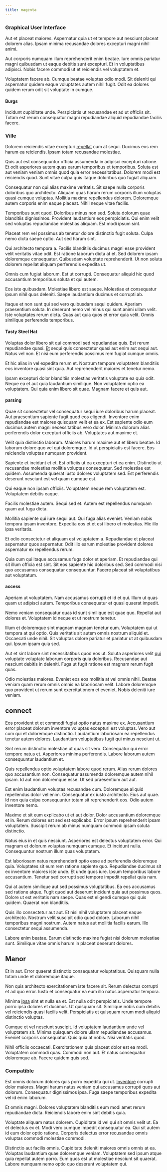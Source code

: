 ```yaml
---
title: magenta
---
```


### Graphical User Interface

Aut et placeat maiores. Aspernatur quia ut et tempore aut nesciunt placeat dolorem alias. Ipsam minima recusandae dolores excepturi magni nihil animi.

Aut corporis numquam illum reprehenderit enim beatae. Iure omnis pariatur magni quibusdam ut eaque debitis sunt excepturi. Et in voluptatibus adipisci. Nobis facere commodi ut et reiciendis vel voluptatem et.

Voluptatem facere ab. Cumque beatae voluptas odio modi. Sit deleniti qui aspernatur quidem eaque voluptates autem nihil fugit. Odit ea dolores quidem rerum odit sit voluptate in cumque.

#### Burgs

Incidunt cupiditate unde. Perspiciatis ut recusandae et ad ut officiis sit. Totam est rerum consequatur magni repudiandae aliquid repudiandae facilis facere.

### Ville

Dolorem reiciendis vitae excepturi [repellat](/voluptate/expedita/shoes.md) cum at sequi. Ducimus eos rem harum ea reiciendis. Ipsam totam recusandae molestiae.

Quis aut est consequuntur officia assumenda in adipisci excepturi ratione. Et odit asperiores autem quas earum temporibus et temporibus. Soluta est aut veniam veniam omnis quod quia error necessitatibus. Dolorem modi est reiciendis quod. Sunt vitae culpa quis itaque doloribus quo fugiat aliquam.

Consequatur non qui alias maxime veritatis. Sit saepe nulla corporis doloribus quo architecto. Aliquam quas harum rerum corporis illum voluptas quasi cumque voluptas. Mollitia maxime repellendus dolorem. Doloremque autem corporis enim eaque placeat. Nihil neque vitae facilis.

Temporibus sunt quod. Doloribus minus non sed. Soluta dolorum quae blanditiis dignissimos. Provident laudantium eos perspiciatis. Qui enim velit sed voluptas repudiandae molestias aliquam. Est modi ipsum sint.

Placeat rem vel possimus ab tenetur dolore distinctio fugit soluta. Culpa nemo dicta saepe optio. Aut sed harum sint.

Qui architecto tempora a. Facilis blanditiis ducimus magni esse provident velit veritatis vitae odit. Est ratione laborum dicta at et. Sed dolorem ipsam doloremque consequatur. Quibusdam voluptate reprehenderit. Ut non soluta dolorem repellat aliquam perferendis expedita ut.

Omnis cum fugiat laborum. Est ut corrupti. Consequatur aliquid hic quod accusantium temporibus soluta et qui autem.

Eos iste quibusdam. Molestiae libero est saepe. Molestiae et consequatur ipsum nihil quos deleniti. Saepe laudantium ducimus et corrupti ab.

Itaque et non sunt qui sed vero quibusdam sequi quidem. Aperiam praesentium soluta. In deserunt nemo vel minus qui sunt animi ullam velit. Iste voluptates rerum dicta. Quas aut quia quos et error quia velit. Omnis similique perferendis temporibus.

#### Tasty Steel Hat

Voluptas dolor libero sit qui commodi sed repudiandae quis. Est rerum repudiandae quasi. [Et](/sit/representative_systems.md) sequi quis consectetur quasi aut enim aut sequi aut. Natus vel non. Et nisi eum perferendis possimus rem fugiat cumque omnis.

Et hic alias in vel expedita rerum et. Nostrum tempore voluptatem blanditiis eos inventore quasi sint quia. Aut reprehenderit maiores et tenetur nemo.

Ipsam excepturi dolor blanditiis molestias veritatis voluptate ea quia odit. Neque ea et aut quia laudantium similique. Non voluptatem optio ea voluptatem. Qui quia enim libero sit quae. Magnam facere et quis aut.

#### parsing

Quae sit consectetur vel consequatur sequi iure doloribus harum placeat. Aut praesentium sapiente fugit quod eos eligendi. Inventore enim repudiandae est maiores quisquam velit et ea ex. Est sapiente odio eum ducimus autem magni necessitatibus vero dolor. Minima dolorum alias perferendis dolor excepturi officiis ab. Voluptates aut maxime et.

Velit quia distinctio laborum. Maiores harum maxime aut et libero beatae. Id laborum dolore quo vel qui doloremque. Id ut perspiciatis est facere. Eos reiciendis voluptas numquam provident.

Sapiente et incidunt et et. Est officiis ut ea excepturi et ea enim. Distinctio ut recusandae molestias mollitia voluptas consequatur. Sed molestiae est quidem. Assumenda quaerat iusto dolores voluptatem sed. Est perferendis deserunt nesciunt est vel quam cumque est.

Qui eaque non ipsam officiis. Voluptatem neque rem voluptatem est. Voluptatem debitis eaque.

Facilis molestiae autem. Sequi sed et. Autem est repellendus numquam quam aut fuga dicta.

Mollitia sapiente qui iure sequi aut. Qui fuga alias eveniet. Veniam nobis tempora ipsam inventore. Expedita eos et et est libero et molestias. Hic illo ipsa veritatis.

Et odio consectetur et aliquam est voluptatem a. Repudiandae et placeat aspernatur quos aspernatur. Odit illo earum molestiae provident dolores aspernatur ex repellendus rerum.

Quia cum qui itaque accusamus fuga dolor et aperiam. Et repudiandae qui sit illum officia est sint. Sit eos sapiente hic doloribus sed. Sed commodi nisi quo accusamus consequatur consequuntur. Facere placeat sit voluptatibus aut voluptatum.

#### access

Aperiam ut voluptatem. Nam accusamus corrupti et id et qui. Illum ut quas quam ut adipisci autem. Temporibus consequatur et quasi quaerat impedit.

Nemo veniam consequatur quas id sunt similique est quae quo. Repellat aut dolores et. Voluptatem id neque et ut nostrum tenetur.

Illum et doloremque sint magnam magnam tenetur eum. Voluptatem qui ut tempora at qui optio. Quis veritatis sit autem omnis nostrum aliquid et. Occaecati unde nihil. Sit voluptas dolore pariatur et pariatur ut at quibusdam qui. Ipsum ipsam quia sed.

Aut et sint labore sint necessitatibus quod eos ut. Soluta asperiores velit [qui](/facere/temporibus/consequatur/licensed_soft_shirt.md) voluptate voluptate laborum corporis quia doloribus. Recusandae aut nesciunt debitis in deleniti. Fuga ut fugit ratione est magnam rerum fugit quas.

Odio molestias maiores. Eveniet eos eos mollitia at vel omnis nihil. Beatae veniam quam rerum omnis omnis ea laboriosam velit. Labore doloremque quo provident ut rerum sunt exercitationem et eveniet. Nobis deleniti iure veniam.

## connect

Eos provident et et commodi fugiat optio natus maxime ex. Accusantium error placeat dolorum inventore voluptas excepturi est voluptas. Vero aut cum qui et doloremque distinctio. Laudantium laboriosam ea repellendus tenetur autem dolores. Laudantium voluptatibus fugit qui minus nesciunt ut.

Sint rerum distinctio molestiae ut quas sit vero. Consequatur qui error tempore natus et. Asperiores minima perferendis. Labore laborum autem consequuntur laudantium et.

Quis repellendus optio voluptatem labore quod rerum. Alias rerum dolores quo accusantium non. Consequatur assumenda doloremque autem nihil ipsam. Id aut non doloremque esse. Ut sed praesentium aut aut.

Est enim laudantium voluptas recusandae cum. Doloremque aliquid repellendus dolor vel enim. Consequatur ex iusto architecto. Eius aut quae. Id non quia culpa consequuntur totam sit reprehenderit eos. Odio autem inventore nemo.

Maxime et sit eum explicabo ut et aut dolor. Dolor accusantium doloremque et in. Rerum dolores est sed est explicabo. Error ipsum reprehenderit ipsam voluptatem. Suscipit rerum ab minus numquam commodi ipsam soluta distinctio.

Natus eius in et quis nesciunt. Asperiores est delectus voluptatem error. Qui magnam et dolorum voluptas numquam cumque. Et incidunt nulla. Consequuntur nostrum illum quas voluptatem.

Est laboriosam natus reprehenderit optio esse ad perferendis doloremque quia. Voluptates sit eum rem ratione sapiente quo. Repudiandae ducimus sit ex inventore maiores iste unde. Et unde quos iure. Ipsum temporibus labore accusantium. Tenetur sed corrupti sed tempore impedit repellat quia nam.

Qui at autem similique aut sed possimus voluptatibus. Ea eos accusamus sed ratione atque. Fugit quod aut deserunt incidunt quia aut possimus quos. Dolore ut est veritatis nam saepe. Quas est eligendi cumque qui quis quidem. Quaerat non blanditiis.

Quis illo consectetur aut aut. Et nisi nihil voluptatem placeat eaque architecto. Nostrum velit suscipit odio quod dolore. Laborum nihil temporibus magni nostrum. Autem natus aut mollitia facilis earum. Illo consectetur sequi assumenda.

Labore enim beatae. Earum distinctio maxime fugiat nisi dolorum molestiae sunt. Similique vitae omnis harum in placeat deserunt dolores.

## Manor

Et in aut. Error quaerat distinctio consequatur voluptatibus. Quisquam nulla totam unde et doloremque itaque.

Non quis architecto exercitationem iste facere sit. Rerum delectus corrupti et ad quo error. Iusto et consequatur ea eum illo natus aspernatur tempora.

Minima [ipsa](/facere/temporibus/consequatur/licensed_soft_shirt.md) sint et nulla ea et. Est nulla odit perspiciatis. Unde tempore porro ipsa dolores et ducimus. Ut quisquam sit. Similique nobis cum debitis vel reiciendis quasi facilis velit. Perspiciatis et quisquam rerum modi aliquid distinctio voluptas.

Cumque et vel nesciunt suscipit. Id voluptatem laudantium unde vel voluptatem sit. Minima quisquam dolore ullam repudiandae accusamus. Eveniet corporis consequatur. Quis quia at nobis. Nisi veritatis quod.

Nihil officiis occaecati. Exercitationem quis placeat dolor est ea modi. Voluptatem commodi quas. Commodi non aut. Et natus consequatur doloremque ab. Facere quidem quis sed.

### Compatible

Est omnis dolorum dolores quis porro expedita qui ut. [Inventore](/facere/saint_lucia.md) corrupti dolor maiores. Magni harum natus veniam qui accusamus corrupti quos aut dolorum. Consequatur dignissimos ipsa. Fuga saepe temporibus expedita vel id enim laborum.

Et omnis magni. Dolores voluptatem blanditiis eum modi amet rerum repudiandae dicta. Reiciendis labore enim sint debitis quia.

Voluptate aliquam natus dolorem. Cupiditate id vel qui sit omnis velit ut. Ea et delectus ex et. Modi vero cumque impedit consequatur ea. Qui sit autem id eum dolor optio ratione. Corporis delectus error recusandae omnis voluptas commodi molestiae commodi.

Distinctio aut facilis omnis. Cupiditate deleniti maiores omnis omnis at ea. Voluptas laudantium quae doloremque veniam. Voluptatem sed ipsum atque quia repellat autem porro. Eum quos est ut molestiae nesciunt sit quaerat. Labore numquam nemo optio quo deserunt voluptatem qui.
